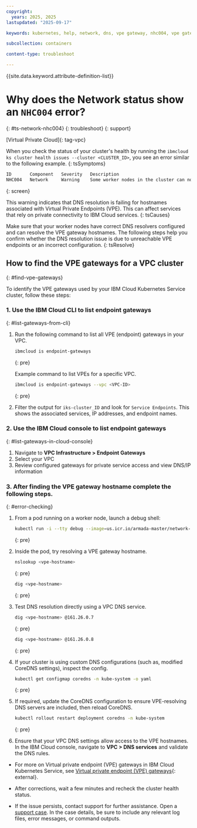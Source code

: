 ```yaml
---
copyright: 
  years: 2025, 2025
lastupdated: "2025-09-17"

keywords: kubernetes, help, network, dns, vpe gateway, nhc004, vpe gateway hostname resolution

subcollection: containers

content-type: troubleshoot

---
```


{{site.data.keyword.attribute-definition-list}}

# Why does the Network status show an `NHC004` error?
{: #ts-network-nhc004}
{: troubleshoot}
{: support}

[Virtual Private Cloud]{: tag-vpc}

When you check the status of your cluster's health by running the `ibmcloud ks cluster health issues --cluster <CLUSTER_ID>`, you see an error similar to the following example.
{: tsSymptoms}

```sh
ID       Component   Severity   Description
NHC004   Network     Warning    Some worker nodes in the cluster can not resolve VPE gateway hostnames.
```
{: screen}

This warning indicates that DNS resolution is failing for hostnames associated with Virtual Private Endpoints (VPE). This can affect services that rely on private connectivity to IBM Cloud services.
{: tsCauses}

Make sure that your worker nodes have correct DNS resolvers configured and can resolve the VPE gateway hostnames. The following steps help you confirm whether the DNS resolution issue is due to unreachable VPE endpoints or an incorrect configuration.
{: tsResolve}

## How to find the VPE gateways for a VPC cluster
{: #find-vpe-gateways}

To identify the VPE gateways used by your IBM Cloud Kubernetes Service cluster, follow these steps:

### 1. Use the IBM Cloud CLI to list endpoint gateways
{: #list-gateways-from-cli}

1. Run the following command to list all VPE (endpoint) gateways in your VPC.

    ```sh
    ibmcloud is endpoint-gateways
    ```
    {: pre}
    
    Example command to list VPEs for a specific VPC.

    ```sh
    ibmcloud is endpoint-gateways --vpc <VPC-ID>
    ```
    {: pre}

2. Filter the output for `iks-cluster_ID` and look for `Service Endpoints`. This shows the associated services, IP addresses, and endpoint names.


### 2. Use the IBM Cloud console to list endpoint gateways
{: #list-gateways-in-cloud-console}

1. Navigate to **VPC Infrastructure > Endpoint Gateways**
2. Select your VPC
3. Review configured gateways for private service access and view DNS/IP information

### 3. After finding the VPE gateway hostname complete the following steps.
{: #error-checking}

1. From a pod running on a worker node, launch a debug shell:

    ```sh
    kubectl run -i --tty debug --image=us.icr.io/armada-master/network-alpine:latest --restart=Never -- sh
    ```
    {: pre}

2. Inside the pod, try resolving a VPE gateway hostname.

    ```sh
    nslookup <vpe-hostname>
    ```
    {: pre}

    ```sh
    dig <vpe-hostname>
    ```
    {: pre}

3. Test DNS resolution directly using a VPC DNS service.

    ```sh
    dig <vpe-hostname> @161.26.0.7
    ```
    {: pre}

    ```sh
    dig <vpe-hostname> @161.26.0.8
    ```
    {: pre}

4. If your cluster is using custom DNS configurations (such as, modified CoreDNS settings), inspect the config.

    ```sh
    kubectl get configmap coredns -n kube-system -o yaml
    ```
    {: pre}

5. If required, update the CoreDNS configuration to ensure VPE-resolving DNS servers are included, then reload CoreDNS.

    ```sh
    kubectl rollout restart deployment coredns -n kube-system
    ```
    {: pre}

6. Ensure that your VPC DNS settings allow access to the VPE hostnames. In the IBM Cloud console, navigate to **VPC > DNS services** and validate the DNS rules.

- For more on Virtual private endpoint (VPE) gateways in IBM Cloud Kubernetes Service, see [Virtual private endpoint (VPE) gateways](https://cloud.ibm.com/docs/containers?topic=containers-vpc-security-group-reference#sbd-managed-vpe-gateways){: external}.

- After corrections, wait a few minutes and recheck the cluster health status.

- If the issue persists, contact support for further assistance. Open a [support case](/docs/account?topic=account-using-avatar). In the case details, be sure to include any relevant log files, error messages, or command outputs.
